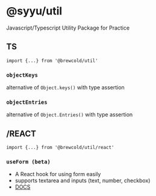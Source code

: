 # @syyu/util

Javascript/Typescript Utility Package for Practice

## TS

`import {...} from '@brewcold/util'`

### `objectKeys`

alternative of `Object.keys()` with type assertion

### `objectEntries`

alternative of `Object.Entries()` with type assertion

## /REACT

`import {...} from '@brewcold/util/react'`

### `useForm (beta)`

- A React hook for using form easily
- supports textarea and inputs (text, number, checkbox)
- [DOCS](https://github.com/brewcold/util/blob/main/react/src/use-form/README.md)
